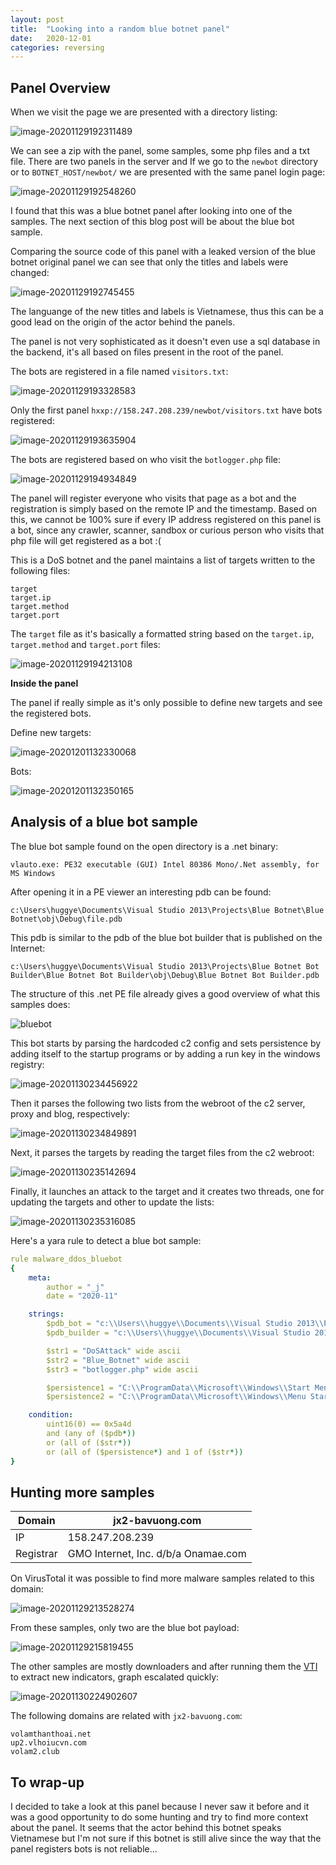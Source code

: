 ```yaml
---
layout: post
title:  "Looking into a random blue botnet panel"
date:   2020-12-01
categories: reversing
---
```


##  Panel Overview

When we visit the page we are presented with a directory listing:

![image-20201129192311489](/assets/images/random_blue_botnet/image-20201129192311489.png)

We can see a zip with the panel, some samples, some php files and a txt file. There are two panels in the server and If we go to the `newbot` directory or to `BOTNET_HOST/newbot/` we are presented with the same panel login page:

![image-20201129192548260](/assets/images/random_blue_botnet/image-20201129192548260.png)

I found that this was a blue botnet panel after looking into one of the samples. The next section of this blog post will be about the blue bot sample.

Comparing the source code of this panel with a leaked version of the blue botnet original panel we can see that only the titles and labels were changed:

![image-20201129192745455](/assets/images/random_blue_botnet/image-20201129192745455.png)

The languange of the new titles and labels is Vietnamese, thus this can be a good lead on the origin of the actor behind the panels.

The panel is not very sophisticated as it doesn't even use a sql database in the backend, it's all based on files present in the root of the panel.

The bots are registered in a file named `visitors.txt`:

![image-20201129193328583](/assets/images/random_blue_botnet/image-20201129193328583.png)

Only the first panel `hxxp://158.247.208.239/newbot/visitors.txt` have bots registered:

![image-20201129193635904](/assets/images/random_blue_botnet/image-20201129193635904.png)

The bots are registered based on who visit the `botlogger.php` file:

![image-20201129194934849](/assets/images/random_blue_botnet/image-20201129194934849.png)

The panel will register everyone who visits that page as a bot and the registration is simply based on the remote IP and the timestamp. Based on this, we cannot be 100% sure if every IP address registered on this panel is a bot, since any crawler, scanner, sandbox or curious person who visits that php file will get registered as a bot :(

This is a DoS botnet and the panel maintains a list of targets written to the following files:

```
target
target.ip
target.method
target.port
```

The `target` file as it's basically a formatted string based on the `target.ip`, `target.method` and `target.port` files:

![image-20201129194213108](/assets/images/random_blue_botnet/image-20201129194213108.png)

**Inside the panel**

The panel if really simple as it's only possible to define new targets and see the registered bots.

Define new targets:

![image-20201201132330068](/assets/images/random_blue_botnet/image-20201201132330068.png)

Bots:

![image-20201201132350165](/assets/images/random_blue_botnet/image-20201201132350165.png)

## Analysis of a blue bot sample

The blue bot sample found on the open directory is a .net binary:

```
vlauto.exe: PE32 executable (GUI) Intel 80386 Mono/.Net assembly, for MS Windows
```

After opening it in a PE viewer an interesting pdb can be found:

```
c:\Users\huggye\Documents\Visual Studio 2013\Projects\Blue Botnet\Blue Botnet\obj\Debug\file.pdb
```

This pdb is similar to the pdb of the blue bot builder that is published on the Internet:

```
c:\Users\huggye\Documents\Visual Studio 2013\Projects\Blue Botnet Bot Builder\Blue Botnet Bot Builder\obj\Debug\Blue Botnet Bot Builder.pdb
```

The structure of this .net PE file already gives a good overview of what this samples does:

![bluebot](/assets/images/random_blue_botnet/Screenshot_2020-11-28_17-47-34.png)

This bot starts by parsing the hardcoded c2 config and sets persistence by adding itself to the startup programs or by adding a run key in the windows registry:

![image-20201130234456922](/assets/images/random_blue_botnet/image-20201130234456922.png)

Then it parses the following two lists from the webroot of the c2 server, proxy and blog, respectively:

![image-20201130234849891](/assets/images/random_blue_botnet/image-20201130234849891.png)

Next, it parses the targets by reading the target files from the c2 webroot:

![image-20201130235142694](/assets/images/random_blue_botnet/image-20201130235142694.png)

Finally, it launches an attack to the target and it creates two threads, one for updating the targets and other to update the lists:

![image-20201130235316085](/assets/images/random_blue_botnet/image-20201130235316085.png)

Here's a yara rule to detect a blue bot sample:

```yaml
rule malware_ddos_bluebot
{
    meta:
        author = "_j"
        date = "2020-11"

    strings:
        $pdb_bot = "c:\\Users\\huggye\\Documents\\Visual Studio 2013\\Projects\\Blue Botnet\\Blue Botnet\\obj\\Debug\\file.pdb" wide ascii
        $pdb_builder = "c:\\Users\\huggye\\Documents\\Visual Studio 2013\\Projects\\Blue Botnet Bot Builder\\Blue Botnet Bot Builder\\obj\\Debug\\Blue Botnet Bot Builder.pdb" wide ascii

        $str1 = "DoSAttack" wide ascii
        $str2 = "Blue_Botnet" wide ascii
        $str3 = "botlogger.php" wide ascii

        $persistence1 = "C:\\ProgramData\\Microsoft\\Windows\\Start Menu\\Programs\\Startup\\drvhandler.exe" wide ascii
        $persistence2 = "C:\\ProgramData\\Microsoft\\Windows\\Menu Start\\Programmi\\Esecuzione Automatica\\drvhandler.exe" wide ascii

    condition:
        uint16(0) == 0x5a4d
		and (any of ($pdb*))
		or (all of ($str*))
		or (all of ($persistence*) and 1 of ($str*))
}
```

## Hunting more samples

| Domain    | jx2-bavuong.com                     |
| --------- | ----------------------------------- |
| IP        | 158.247.208.239                     |
| Registrar | GMO Internet, Inc. d/b/a Onamae.com |

On VirusTotal it was possible to find more malware samples related to this domain:

![image-20201129213528274](/assets/images/random_blue_botnet/image-20201129213528274.png)

From these samples, only two are the blue bot payload:

![image-20201129215819455](/assets/images/random_blue_botnet/image-20201129215819455.png)

The other samples are mostly downloaders and after running them the [VTI](https://www.virustotal.com/graph/embed/g1b8b3022ef6b4fc8b06361dbb6de4e5672f0b47d16f34bf3b9c4650102d3f6a3) to extract new indicators, graph escalated quickly:

![image-20201130224902607](/assets/images/random_blue_botnet/image-20201130224902607.png)

The following domains are related with `jx2-bavuong.com`:

```
volamthanthoai.net
up2.vlhoiucvn.com
volam2.club
```

## To wrap-up

I decided to take a look at this panel because I never saw it before and it was a good opportunity to do some hunting and try to find more context about the panel. It seems that the actor behind this botnet speaks Vietnamese but I'm not sure if this botnet is still alive since the way that the panel registers bots is not reliable...
